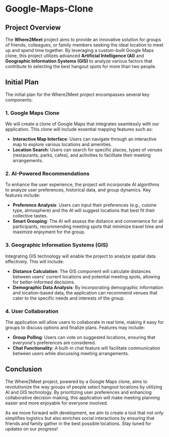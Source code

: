 # Google-Maps-Clone

## Project Overview

The **Where2Meet** project aims to provide an innovative solution for groups of friends, colleagues, or family members seeking the ideal location to meet up and spend time together. By leveraging a custom-built Google Maps clone, this project utilizes advanced **Artificial Intelligence (AI)** and **Geographic Information Systems (GIS)** to analyze various factors that contribute to selecting the best hangout spots for more than two people.

## Initial Plan

The initial plan for the Where2Meet project encompasses several key components:

### 1. Google Maps Clone

We will create a clone of Google Maps that integrates seamlessly with our application. This clone will include essential mapping features such as:

- **Interactive Map Interface**: Users can navigate through an interactive map to explore various locations and amenities.
- **Location Search**: Users can search for specific places, types of venues (restaurants, parks, cafes), and activities to facilitate their meeting arrangements.

### 2. AI-Powered Recommendations

To enhance the user experience, the project will incorporate AI algorithms to analyze user preferences, historical data, and group dynamics. Key features include:

- **Preference Analysis**: Users can input their preferences (e.g., cuisine type, atmosphere) and the AI will suggest locations that best fit their collective tastes.
- **Smart Grouping**: The AI will assess the distance and convenience for all participants, recommending meeting spots that minimize travel time and maximize enjoyment for the group.

### 3. Geographic Information Systems (GIS)

Integrating GIS technology will enable the project to analyze spatial data effectively. This will include:

- **Distance Calculation**: The GIS component will calculate distances between users' current locations and potential meeting spots, allowing for better-informed decisions.
- **Demographic Data Analysis**: By incorporating demographic information and location-based data, the application can recommend venues that cater to the specific needs and interests of the group.

### 4. User Collaboration

The application will allow users to collaborate in real time, making it easy for groups to discuss options and finalize plans. Features may include:

- **Group Polling**: Users can vote on suggested locations, ensuring that everyone's preferences are considered.
- **Chat Functionality**: A built-in chat feature will facilitate communication between users while discussing meeting arrangements.

## Conclusion

The Where2Meet project, powered by a Google Maps clone, aims to revolutionize the way groups of people select hangout locations by utilizing AI and GIS technology. By prioritizing user preferences and enhancing collaborative decision-making, this application will make meeting planning easier and more enjoyable for everyone involved. 

As we move forward with development, we aim to create a tool that not only simplifies logistics but also enriches social interactions by ensuring that friends and family gather in the best possible locations. Stay tuned for updates on our progress!
